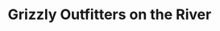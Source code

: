 ---
title: "Grizzly Outfitters on the River"
url: /big-sky/grizzly-outfitters-on-the-river/
shop: Allgemein
---